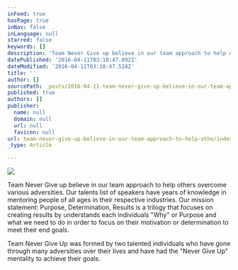 ```yaml
---
inFeed: true
hasPage: true
inNav: false
inLanguage: null
starred: false
keywords: []
description: 'Team Never Give up believe in our team approach to help others overcome various adversities. Our talents list of speakers have years of knowledge in mentoring people of all ages in their respective industries. Our mission statement: Purpose, Determination, Results is a trilogy that focuses on creating results by understands each individuals "Why" or Purpose and what we need to do in order to focus on their motivation or determination to meet their end goals.'
datePublished: '2016-04-11T03:18:47.892Z'
dateModified: '2016-04-11T03:18:47.518Z'
title: ''
author: []
sourcePath: _posts/2016-04-11-team-never-give-up-believe-in-our-team-approach-to-help-othe.md
published: true
authors: []
publisher:
  name: null
  domain: null
  url: null
  favicon: null
url: team-never-give-up-believe-in-our-team-approach-to-help-othe/index.html
_type: Article

---
```

![](https://the-grid-user-content.s3-us-west-2.amazonaws.com/d4dc46cf-9c00-4b9d-a060-4081382b862a.jpg)

Team Never Give up believe in our team approach to help others overcome various adversities. Our talents list of speakers have years of knowledge in mentoring people of all ages in their respective industries. Our mission statement: Purpose, Determination, Results is a trilogy that focuses on creating results by understands each individuals "Why" or Purpose and what we need to do in order to focus on their motivation or determination to meet their end goals.

Team Never Give Up was formed by two talented individuals who have gone through many adversities over their lives and have had the "Never Give Up" mentality to achieve their goals.